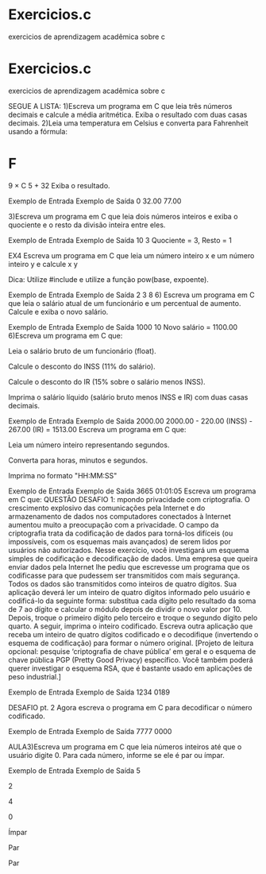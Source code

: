 # Exercicios.c
exercicios de aprendizagem acadêmica sobre c
# Exercicios.c
exercicios de aprendizagem acadêmica sobre c

SEGUE A LISTA:
1)Escreva um programa em C que leia três números decimais e calcule a média aritmética. Exiba o resultado com duas casas decimais.
2)Leia uma temperatura em Celsius e converta para Fahrenheit usando a fórmula:

F
=
9
×
C
5
+
32
Exiba o resultado.


Exemplo de Entrada
Exemplo de Saída
0
32.00
77.00


3)Escreva um programa em C que leia dois números inteiros e exiba o quociente e o resto da divisão inteira entre eles.



Exemplo de Entrada
Exemplo de Saída
10 3
Quociente = 3, Resto = 1


EX4
Escreva um programa em C que leia um número inteiro x e um número inteiro y e calcule 
x
y

Dica: Utilize #include
e utilize a função pow(base, expoente).


Exemplo de Entrada
Exemplo de Saída
2 3
8
6)
Escreva um programa em C que leia o salário atual de um funcionário e um percentual de aumento. Calcule e exiba o novo salário.



Exemplo de Entrada
Exemplo de Saída
1000 10
Novo salário = 1100.00
6)Escreva um programa em C que:

Leia o salário bruto de um funcionário (float).

Calcule o desconto do INSS (11% do salário).

Calcule o desconto do IR (15% sobre o salário menos INSS).

Imprima o salário líquido (salário bruto menos INSS e IR) com duas casas decimais.



Exemplo de Entrada
Exemplo de Saída
2000.00	2000.00 - 220.00 (INSS) - 267.00 (IR) = 1513.00
Escreva um programa em C que:

Leia um número inteiro representando segundos.

Converta para horas, minutos e segundos.

Imprima no formato "HH:MM:SS"

Exemplo de Entrada
Exemplo de Saída
3665	01:01:05
Escreva um programa em C que:
QUESTÃO DESAFIO 1:
mpondo privacidade com criptografia. O crescimento explosivo das comunicações pela Internet e do
armazenamento de dados nos computadores conectados à Internet aumentou muito a preocupação com a privacidade. O campo da criptografia trata da codificação de dados para torná-los difíceis (ou impossíveis, com os esquemas mais avançados) de serem lidos por usuários não autorizados. Nesse exercício, você investigará um esquema simples de codificação e decodificação de dados. Uma empresa que queira enviar dados pela Internet lhe pediu que escrevesse um programa que os codificasse para que pudessem ser transmitidos com mais segurança. Todos os dados são transmitidos como inteiros de quatro dígitos. Sua aplicação deverá ler um inteiro de quatro dígitos informado pelo usuário e codificá-lo da seguinte forma: substitua cada dígito pelo resultado da soma de 7 ao dígito e calcular o módulo depois de dividir o novo valor por 10. Depois, troque o primeiro dígito pelo terceiro e troque o segundo dígito pelo quarto. A seguir, imprima o inteiro codificado. Escreva outra aplicação que receba um inteiro de quatro dígitos codificado e o decodifique (invertendo o esquema de codificação) para formar o número original. [Projeto de leitura opcional: pesquise ‘criptografia de chave pública’ em geral e o esquema de chave pública PGP (Pretty Good Privacy) específico. Você também poderá querer investigar o esquema RSA, que é bastante usado em aplicações de peso industrial.]



Exemplo de Entrada	Exemplo de Saída
1234	0189

DESAFIO pt. 2
Agora escreva o programa em C para decodificar o número codificado.



Exemplo de Entrada	Exemplo de Saída
7777	0000

AULA3)Escreva um programa em C que leia números inteiros até que o usuário digite 0. Para cada número, informe se ele é par ou ímpar.

Exemplo de Entrada	Exemplo de Saída
5

2

4

0

Ímpar

Par

Par


